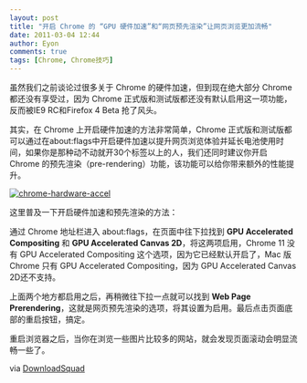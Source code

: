 ```yaml
---
layout: post
title: "开启 Chrome 的 “GPU 硬件加速”和“网页预先渲染”让网页浏览更加流畅"
date: 2011-03-04 12:44
author: Eyon
comments: true
tags: [Chrome, Chrome技巧]
---
```

虽然我们之前谈论过很多关于 Chrome 的硬件加速，但到现在绝大部分 Chrome 都还没有享受过，因为 Chrome 正式版和测试版都还没有默认启用这一项功能，反而被IE9 RC和Firefox 4 Beta 抢了风头。

其实，在 Chrome 上开启硬件加速的方法非常简单，Chrome 正式版和测试版都可以通过在about:flags中开启硬件加速以提升网页浏览体验并延长电池使用时间，如果你是那种动不动就开30个标签以上的人，我们还同时建议你开启 Chrome 的预先渲染（pre-rendering）功能，该功能可以给你带来额外的性能提升。

<a href="http://img.chromi.org/2011/03/chrome-hardware-accel.jpg">![](http://img.chromi.org/2011/03/chrome-hardware-accel.jpg "chrome-hardware-accel")</a>

这里普及一下开启硬件加速和预先渲染的方法：

通过 Chrome 地址栏进入 about:flags，在页面中往下拉找到 **GPU Accelerated Compositing** 和 **GPU Accelerated Canvas 2D**，将这两项启用，Chrome 11 没有 GPU Accelerated Compositing 这个选项，因为它已经默认开启了，Mac 版 Chrome 只有 GPU Accelerated Compositing，因为 GPU Accelerated Canvas 2D还不支持。

上面两个地方都启用之后，再稍微往下拉一点就可以找到 **Web Page Prerendering**，这就是网页预先渲染的选项，将其设置为启用。最后点击页面底部的重启按钮，搞定。

重启浏览器之后，当你在浏览一些图片比较多的网站，就会发现页面滚动会明显流畅一些了。

via [DownloadSquad](http://downloadsquad.switched.com/2011/03/03/speed-up-google-chrome-by-enabling-hardware-acceleration-and-pre/)
